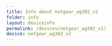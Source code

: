 ```yaml
---
title: Info about netgear_wg302_v2
folder: info
layout: deviceinfo
permalink: /devices/netgear_wg302_v2/
device: netgear_wg302_v2
---
```

